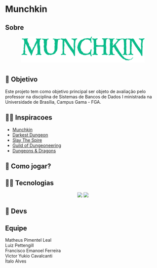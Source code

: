 # Munchkin

## Sobre
<div align="center">
    <img src="/../assets/images/Logo.png" width="400">
</div>

#

## 🎯 Objetivo

Este projeto tem como objetivo principal ser objeto de avaliação pelo professor na disciplina de Sistemas de Bancos de Dados I ministrada na Universidade de Brasília, Campus Gama - FGA.

## 🦸‍♀️ Inspiracoes

- [Munchkin](https://munchkin.game/)
- [Darkest Dungeon](https://www.wikiwand.com/en/Darkest_Dungeon)
- [Slay The Spire](https://www.wikiwand.com/en/Slay_the_Spire)
- [Guild of Dungeoneering](https://www.wikiwand.com/en/Guild_of_Dungeoneering)
- [Dungeons & Dragons](https://dnd.wizards.com/pt-BR)

## 🧝 Como jogar?

## 🦹‍♀️ Tecnologias

<div align=center>
    <img src="https://img.icons8.com/fluency/48/000000/typescript.png"/>
    <img src="https://img.icons8.com/color/48/000000/postgreesql.png"/>
</div>

## 🧙 Devs

## Equipe

<div class="container">
	<div class="row">
		<div class="col-sm container-img">
        		<div class="middle">
            			<a href="https://github.com/Matheuspleal"style="text-decoration:none">
                		<div class="text"> Matheus Pimentel Leal </div>
				 </a>
        		</div>
    		</div>
				<div class="col-sm container-img">
        		<div class="middle">
            			<a href="https://github.com/LuizPettengill" style="text-decoration:none">
                		<div class="text"> Luiz Pettengill </div>
				 </a>
        		</div>
    		</div>
					<div class="col-sm container-img">
        		<div class="middle">
            			<a href="https://github.com/Francisco1code" style="text-decoration:none">
                		<div class="text"> Francisco Emanoel Ferreira </div>
				 </a>
        		</div>
    		</div>
					<div class="col-sm container-img">
        		<div class="middle">
            			<a href="https://github.com/Yukioz" style="text-decoration:none">
                		<div class="text"> Victor Yukio Cavalcanti </div>
				 </a>
        		</div>
    		</div>
					<div class="col-sm container-img">
        		<div class="middle">
            			<a href="https://github.com/alvesitalo" style="text-decoration:none">
                		<div class="text"> Ítalo Alves </div>
				 </a>
        		</div>
    		</div>
	</div>
</div>
